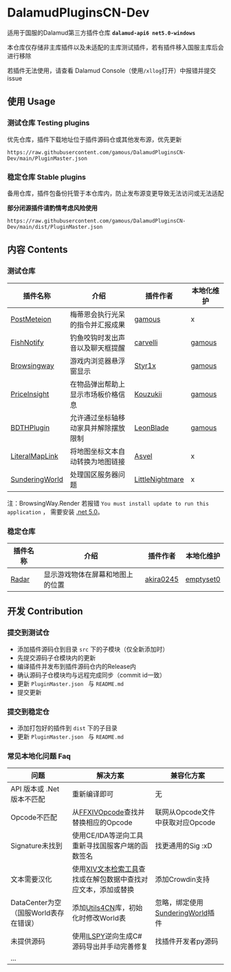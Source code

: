 # DalamudPluginsCN-Dev

适用于国服的Dalamud第三方插件仓库 **`dalamud-api6 net5.0-windows`**

本仓库仅存储非主库插件以及未适配的主库测试插件，若有插件移入国服主库后会进行移除

若插件无法使用，请查看 Dalamud Console（使用`/xllog`打开）中报错并提交 issue

## 使用 Usage

### 测试仓库 Testing plugins

优先仓库，插件下载地址位于插件源码仓或其他发布源，优先更新

`https://raw.githubusercontent.com/gamous/DalamudPluginsCN-Dev/main/PluginMaster.json`

### 稳定仓库 Stable plugins

备用仓库，插件包备份托管于本仓库内，防止发布源变更导致无法访问或无法适配

**部分闭源插件请酌情考虑风险使用**

`https://raw.githubusercontent.com/gamous/DalamudPluginsCN-Dev/main/dist/PluginMaster.json`



## 内容 Contents

### 测试仓库 

| 插件名称                                                     | 介绍                                 | 插件作者                                              | 本地化维护                          |
| ------------------------------------------------------------ | ------------------------------------ | ----------------------------------------------------- | ----------------------------------- |
| [PostMeteion](https://github.com/gamous/PostMeteion)         | 梅蒂恩会执行光呆的指令并汇报成果     | [gamous](https://github.com/gamous)                   | x                                   |
| [FishNotify](https://github.com/carvelli/Fish-Notify)        | 钓鱼咬钩时发出声音以及聊天框提醒     | [carvelli](https://github.com/carvelli)               | [gamous](https://github.com/gamous) |
| [Browsingway](https://github.com/gamous/Browsingway)         | 游戏内浏览器悬浮窗显示               | [Styr1x](https://github.com/Styr1x)                   | [gamous](https://github.com/gamous) |
| [PriceInsight](https://github.com/Kouzukii/ffxiv-priceinsight) | 在物品弹出帮助上显示市场板价格信息   | [Kouzukii](https://github.com/Kouzukii)               | [gamous](https://github.com/gamous) |
| [BDTHPlugin](https://github.com/LeonBlade/BDTHPlugin)        | 允许通过坐标轴移动家具并解除摆放限制 | [LeonBlade](https://github.com/LeonBlade)             | [gamous](https://github.com/gamous) |
| [LiteralMapLink](https://github.com/Asvel/ffxiv-literal-map-link) | 将地图坐标文本自动转换为地图链接     | [Asvel](https://github.com/Asvel)                     | x                                   |
| [SunderingWorld](https://github.com/LittleNightmare/SunderingWorld) | 处理国区服务器问题                   | [LittleNightmare](https://github.com/LittleNightmare) | x                                   |

注：BrowsingWay.Render 若报错 `You must install update to run this application` ， 需要安装 [.net 5.0](https://dotnet.microsoft.com/zh-cn/download/dotnet/5.0)。

### 稳定仓库 

| 插件名称                                              | 介绍                             | 插件作者                                  | 本地化维护                                |
| ----------------------------------------------------- | -------------------------------- | ----------------------------------------- | ----------------------------------------- |
| [Radar](https://github.com/emptyset0/Radar_akira0245) | 显示游戏物体在屏幕和地图上的位置 | [akira0245](https://github.com/akira0245) | [emptyset0](https://github.com/emptyset0) |

## 开发 Contribution

### 提交到测试仓

- 添加插件源码仓到目录 `src` 下的子模块（仅全新添加时）
- 先提交源码子仓模块内的更新
- 编译插件并发布到插件源码仓内的Release内
- 确认源码子仓模块均与远程完成同步（commit id一致）
- 更新 `PluginMaster.json ` 与 `README.md`
- 提交更新

### 提交到稳定仓

- 添加打包好的插件到 `dist` 下的子目录
- 更新 `PluginMaster.json ` 与 `README.md`

### 常见本地化问题 Faq

| 问题                                  | 解决方案                                                     | 兼容化方案                                                   |
| ------------------------------------- | ------------------------------------------------------------ | ------------------------------------------------------------ |
| API 版本或 .Net 版本不匹配            | 重新编译即可                                                 | 无                                                           |
| Opcode不匹配                          | 从[FFXIVOpcode](https://github.com/karashiiro/FFXIVOpcodes)查找并替换相应的Opcode | 联网从Opcode文件中获取对应Opcode                             |
| Signature未找到                       | 使用CE/IDA等逆向工具重新寻找国服客户端的函数签名             | 找更通用的Sig :xD                                            |
| 文本需要汉化                          | 使用[XIV文本检索工具](https://strings.wakingsands.com/)查找或在解包数据中查找对应文本，添加或替换 | 添加Crowdin支持                                              |
| DataCenter为空（国服World表存在错误） | 添加[Utils4CN](https://github.com/AsterOcclu/FFXIV_RpToolboxCN/tree/master/RoleplayersToolbox/Utils4CN)库，初始化时修改World表 | 忽略，绑定使用[SunderingWorld](https://github.com/LittleNightmare/SunderingWorld)插件 |
| 未提供源码                            | 使用[ILSPY](https://github.com/icsharpcode/ILSpy)逆向生成C#源码导出并手动完善修复 | 找插件开发者py源码                                           |
| ...                                   |                                                              |                                                              |
